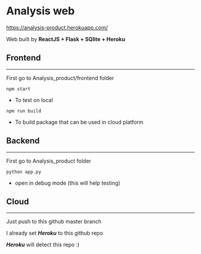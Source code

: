# Analysis web

https://analysis-product.herokuapp.com/

Web built by **ReactJS + Flask + SQlite + Heroku**

## Frontend

---

First go to Analysis_product/frontend folder

`npm start`

- To test on local

`npm run build`

- To build package that can be used in cloud platform

## Backend

---

First go to Analysis_product folder

`python app.py`

- open in debug mode (this will help testing)

## Cloud

---

Just push to this github master branch

I already set **_Heroku_** to this github repo

**_Heroku_** will detect this repo :)

